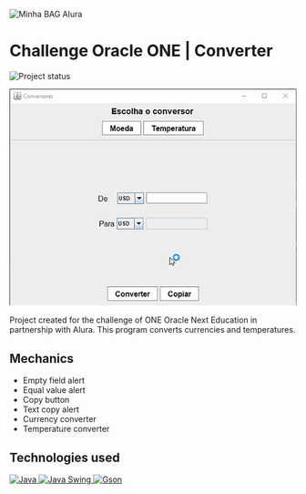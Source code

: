 ![Minha BAG Alura](https://github.com/enivaldo20/Challenge-Conversor-de-Moedas/assets/128000113/8fbb58a5-0fe3-4bce-985c-ab52f7c3ceaf)
# Challenge Oracle ONE | Converter

<img alt="Project status" title="Project status" src="https://badgen.net/badge/status/complete/green?icon=github">

!['Conversion program'](./public/conversion-program.gif 'Conversion program')

Project created for the challenge of ONE Oracle Next Education in partnership with Alura. This program converts currencies and temperatures.

## Mechanics

- Empty field alert
- Equal value alert
- Copy button
- Text copy alert
- Currency converter
- Temperature converter

## Technologies used
<a target="_blank" href="https://www.java.com/pt-BR/">
<img alt="Java" title="Java" src="https://img.shields.io/badge/java-%23ED8B00.svg?style=for-the-badge&logo=openjdk&logoColor=white">
</a>
<a target="_blank" href="https://docs.oracle.com/javase/8/docs/api/javax/swing/package-summary.html">
<img alt="Java Swing" title="Java Swing" src="https://img.shields.io/badge/Java Swing-%23E8B00?style=for-the-badge&logoColor=4FC08D">
</a>
<a target="_blank" href="https://github.com/google/gson">
<img alt="Gson" title="Gson" src="https://img.shields.io/badge/Gson-35495E?style=for-the-badge&logoColor=4FC08D">
</a>
